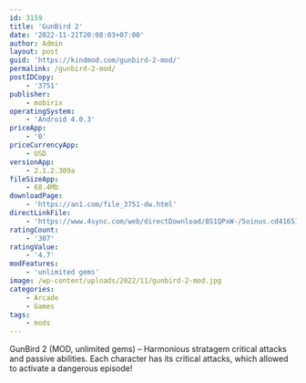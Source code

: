 ```yaml
---
id: 3159
title: 'GunBird 2'
date: '2022-11-21T20:08:03+07:00'
author: Admin
layout: post
guid: 'https://kindmod.com/gunbird-2-mod/'
permalink: /gunbird-2-mod/
postIDCopy:
    - '3751'
publisher:
    - mobirix
operatingSystem:
    - 'Android 4.0.3'
priceApp:
    - '0'
priceCurrencyApp:
    - USD
versionApp:
    - 2.1.2.309a
fileSizeApp:
    - 68.4Mb
downloadPage:
    - 'https://an1.com/file_3751-dw.html'
directLinkFile:
    - 'https://www.4sync.com/web/directDownload/8S1QPxW-/5oinus.cd41651f737ec6d9eaab2754523f8de4'
ratingCount:
    - '307'
ratingValue:
    - '4.7'
modFeatures:
    - 'unlimited gems'
image: /wp-content/uploads/2022/11/gunbird-2-mod.jpg
categories:
    - Arcade
    - Games
tags:
    - mods
---
```


GunBird 2 (MOD, unlimited gems) – Harmonious stratagem critical attacks and passive abilities. Each character has its critical attacks, which allowed to activate a dangerous episode!